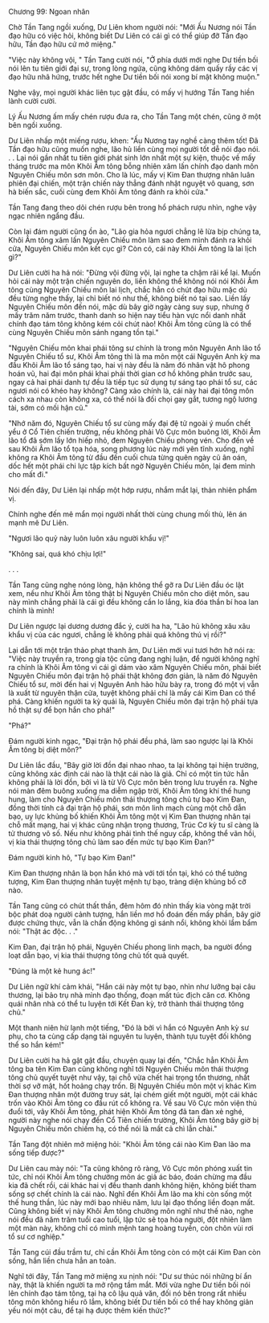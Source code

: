 




Chương 99: Ngoan nhân


Chờ Tần Tang ngồi xuống, Dư Liên khom người nói: "Mới Ấu Nương nói Tần đạo hữu có việc hỏi, không biết Dư Liên có cái gì có thể giúp đỡ Tần đạo hữu, Tần đạo hữu cứ mở miệng."

"Việc này không vội, " Tần Tang cười nói, "Ở phía dưới mới nghe Dư tiền bối nói lên tu tiên giới đại sự, trong lòng ngứa, cũng không dám quấy rầy các vị đạo hữu nhã hứng, trước hết nghe Dư tiền bối nói xong bí mật không muộn."

Nghe vậy, mọi người khác liên tục gật đầu, có mấy vị hướng Tần Tang hiền lành cười cười.

Lý Ấu Nương ấm mấy chén rượu đưa ra, cho Tần Tang một chén, cũng ở một bên ngồi xuống.

Dư Liên nhấp một miếng rượu, khen: "Ấu Nương tay nghề càng thêm tốt! Đã Tần đạo hữu cũng muốn nghe, lão hủ liền cùng mọi người tốt dễ nói đạo nói. . . Lại nói gần nhất tu tiên giới phát sinh lớn nhất một sự kiện, thuộc về mấy tháng trước ma môn Khôi Âm tông bỗng nhiên xâm lấn chính đạo danh môn Nguyên Chiếu môn sơn môn. Cho là lúc, mấy vị Kim Đan thượng nhân luân phiên đại chiến, một trận chiến này thẳng đánh nhật nguyệt vô quang, sơn hà biến sắc, cuối cùng đem Khôi Âm tông đánh ra khỏi cửa."

Tần Tang đang theo dõi chén rượu bên trong hổ phách rượu nhìn, nghe vậy ngạc nhiên ngẩng đầu.

Còn lại đám người cũng ồn ào, "Lão gia hỏa ngươi chẳng lẽ lừa bịp chúng ta, Khôi Âm tông xâm lấn Nguyên Chiếu môn làm sao đem mình đánh ra khỏi cửa, Nguyên Chiếu môn kết cục gì? Còn có, cái này Khôi Âm tông là lai lịch gì?"

Dư Liên cười ha hả nói: "Đừng vội đừng vội, lại nghe ta chậm rãi kể lại. Muốn hỏi cái này một trận chiến nguyên do, liền không thể không nói nói Khôi Âm tông cùng Nguyên Chiếu môn lai lịch, chắc hẳn có chút đạo hữu mặc dù đều từng nghe thấy, lại chỉ biết nó như thế, không biết nó tại sao. Liền lấy Nguyên Chiếu môn đến nói, mặc dù bây giờ ngày càng suy sụp, nhưng ở mấy trăm năm trước, thanh danh so hiện nay tiểu hàn vực nổi danh nhất chính đạo tám tông không kém cỏi chút nào! Khôi Âm tông cũng là có thể cùng Nguyên Chiếu môn sánh ngang tồn tại."

"Nguyên Chiếu môn khai phái tông sư chính là trong môn Nguyên Anh lão tổ Nguyên Chiếu tổ sư, Khôi Âm tông thì là ma môn một cái Nguyên Anh kỳ ma đầu Khôi Âm lão tổ sáng tạo, hai vị này đều là năm đó nhân vật hô phong hoán vũ, hai đại môn phái khai phái thời gian cơ hồ không phân trước sau, ngay cả hai phái danh tự đều là tiếp tục sử dụng tự sáng tạo phái tổ sư, các ngươi nói có khéo hay không? Càng xảo chính là, cái này hai đại tông môn cách xa nhau còn không xa, có thể nói là đối chọi gay gắt, tương ngộ lương tài, sớm có mối hận cũ."

"Nhớ năm đó, Nguyên Chiếu tổ sư cùng mấy đại đệ tử ngoài ý muốn chết yểu ở Cổ Tiên chiến trường, nếu không phải Vô Cực môn buông lời, Khôi Âm lão tổ đã sớm lấy lớn hiếp nhỏ, đem Nguyên Chiếu phong vén. Cho đến về sau Khôi Âm lão tổ tọa hóa, song phương lúc này mới yên tĩnh xuống, nghĩ không ra Khôi Âm tông từ đầu đến cuối chưa từng quên ngày cũ ân oán, dốc hết một phái chi lực tập kích bất ngờ Nguyên Chiếu môn, lại đem mình cho mất đi."

Nói đến đây, Dư Liên lại nhấp một hớp rượu, nhắm mắt lại, thản nhiên phẩm vị.

Chính nghe đến mê mẩn mọi người nhất thời cùng chung mối thù, lên án mạnh mẽ Dư Liên.

"Ngươi lão quỷ này luôn luôn xâu người khẩu vị!"

"Không sai, quá khó chịu lợi!"

. . .

Tần Tang cũng nghe nóng lòng, hận không thể gỡ ra Dư Liên đầu óc lật xem, nếu như Khôi Âm tông thật bị Nguyên Chiếu môn cho diệt môn, sau này mình chẳng phải là cái gì đều không cần lo lắng, kia đóa thần bí hoa lan chính là mình!

Dư Liên ngược lại dương dương đắc ý, cười ha ha, "Lão hủ không xâu xâu khẩu vị của các ngươi, chẳng lẽ không phải quá không thú vị rồi?"

Lại dẫn tới một trận thảo phạt thanh âm, Dư Liên mới vui tươi hớn hở nói ra: "Việc này truyền ra, trong gia tộc cũng đang nghị luận, để người không nghĩ ra chính là Khôi Âm tông vì cái gì dám vào xâm Nguyên Chiếu môn, phải biết Nguyên Chiếu môn đại trận hộ phái thật không đơn giản, là năm đó Nguyên Chiếu tổ sư, mời đến hai vị Nguyên Anh hảo hữu bày ra, trong đó một vị vẫn là xuất từ nguyên thận cửa, tuyệt không phải chỉ là mấy cái Kim Đan có thể phá. Càng khiến người ta kỳ quái là, Nguyên Chiếu môn đại trận hộ phái tựa hồ thật sự để bọn hắn cho phá!"

"Phá?"

Đám người kinh ngạc, "Đại trận hộ phái đều phá, làm sao ngược lại là Khôi Âm tông bị diệt môn?"

Dư Liên lắc đầu, "Bây giờ lời đồn đại nhao nhao, ta lại không tại hiện trường, cũng không xác định cái nào là thật cái nào là giả. Chỉ có một tin tức hẳn không phải là lời đồn, bởi vì là từ Vô Cực môn bên trong lưu truyền ra. Nghe nói màn đêm buông xuống ma diễm ngập trời, Khôi Âm tông khí thế hung hung, làm cho Nguyên Chiếu môn thái thượng tông chủ tự bạo Kim Đan, đồng thời tính cả đại trận hộ phái, sơn môn linh mạch cùng một chỗ dẫn bạo, uy lực khủng bố khiến Khôi Âm tông một vị Kim Đan thượng nhân tại chỗ mất mạng, hai vị khác cũng nhận trọng thương, Trúc Cơ kỳ tu sĩ càng là tử thương vô số. Nếu như không phải tình thế nguy cấp, không thể vãn hồi, vị kia thái thượng tông chủ làm sao đến mức tự bạo Kim Đan?"

Đám người kinh hô, "Tự bạo Kim Đan!"

Kim Đan thượng nhân là bọn hắn khó mà với tới tồn tại, khó có thể tưởng tượng, Kim Đan thượng nhân tuyệt mệnh tự bạo, tràng diện khủng bố cỡ nào.

Tần Tang cũng có chút thất thần, đêm hôm đó nhìn thấy kia vòng mặt trời bộc phát doạ người cảnh tượng, hắn liền mơ hồ đoán đến mấy phần, bây giờ được chứng thực, vẫn là chấn động không gì sánh nổi, không khỏi lẩm bẩm nói: "Thật ác độc. . ."

Kim Đan, đại trận hộ phái, Nguyên Chiếu phong linh mạch, ba người đồng loạt dẫn bạo, vị kia thái thượng tông chủ tốt quả quyết.

"Đúng là một kẻ hung ác!"

Dư Liên ngữ khí cảm khái, "Hắn cái này một tự bạo, nhìn như lưỡng bại câu thương, lại bảo trụ nhà mình đạo thống, đoạn mất túc địch căn cơ. Không quái nhân nhà có thể tu luyện tới Kết Đan kỳ, trở thành thái thượng tông chủ."

Một thanh niên hừ lạnh một tiếng, "Đó là bởi vì hắn có Nguyên Anh kỳ sư phụ, cho ta cùng cấp dạng tài nguyên tu luyện, thành tựu tuyệt đối không thể so hắn kém!"

Dư Liên cười ha hả gật gật đầu, chuyện quay lại đến, "Chắc hẳn Khôi Âm tông ba tên Kim Đan cũng không nghĩ tới Nguyên Chiếu môn thái thượng tông chủ quyết tuyệt như vậy, tại chỗ vừa chết hai trọng tổn thương, nhất thời sợ vỡ mật, hốt hoảng chạy trốn. Bị Nguyên Chiếu môn một vị khác Kim Đan thượng nhân một đường truy sát, lại chém giết một người, một cái khác trốn vào Khôi Âm tông co đầu rút cổ không ra. Về sau Vô Cực môn viện thủ đuổi tới, vây Khôi Âm tông, phát hiện Khôi Âm tông đã tan đàn xẻ nghé, người này nghe nói chạy đến Cổ Tiên chiến trường, Khôi Âm tông bây giờ bị Nguyên Chiếu môn chiếm hạ, có thể nói là mất cả chì lẫn chài."

Tần Tang đột nhiên mở miệng hỏi: "Khôi Âm tông cái nào Kim Đan lão ma sống tiếp được?"

Dư Liên cau mày nói: "Ta cũng không rõ ràng, Vô Cực môn phóng xuất tin tức, chỉ nói Khôi Âm tông chưởng môn ác giả ác báo, đoán chừng ma đầu kia đã chết rồi, cái khác hai vị đều thanh danh không hiện, không biết tham sống sợ chết chính là cái nào. Nghĩ đến Khôi Âm lão ma khi còn sống một thế hung thần, lúc này mới bao nhiêu năm, lưu lại đạo thống liền đoạn mất. Cũng không biết vị này Khôi Âm tông chưởng môn nghĩ như thế nào, nghe nói đều đã năm trăm tuổi cao tuổi, lập tức sẽ tọa hóa người, đột nhiên làm một màn này, không chỉ có mình mệnh tang hoàng tuyền, còn chôn vùi rơi tổ sư cơ nghiệp."

Tần Tang cúi đầu trầm tư, chỉ cần Khôi Âm tông còn có một cái Kim Đan còn sống, hắn liền chưa hẳn an toàn.

Nghĩ tới đây, Tần Tang mở miệng xu nịnh nói: "Dư sư thúc nói những bí ẩn này, thật là khiến người ta mở rộng tầm mắt. Mới vừa nghe Dư tiền bối nói lên chính đạo tám tông, tại hạ cô lậu quả văn, đối nó bên trong rất nhiều tông môn không hiểu rõ lắm, không biết Dư tiền bối có thể hay không giản yếu nói một câu, để tại hạ được thêm kiến thức?"




